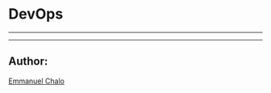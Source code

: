 # DevOps
---
---

## Author:

[Emmanuel Chalo](https://mail.google.com/mail/emusyoka759@gmail.com "Click Me")
